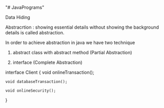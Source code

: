 "# JavaPrograms" 

Data Hiding 

Abstracrtion : showing essential details without showing the background details is called abstraction.

In order to achieve abstraction in java we have two technique

1) abstract class with abstract method (Partial Abstraction)

2) interface (Complete Abstraction)

interface Client
{
    void onlineTransaction();

    void databaseTransaction();

    void onlineSecurity();
}